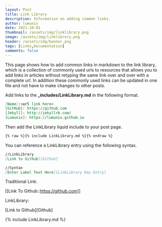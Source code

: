 ```yaml
---
layout: Post
title: Link Library
description: Information on adding common links.
author: lumunix
date: 2021-10-01
thumbnail: /assets/img/linklibrary.png
image: /assets/img/linklibrary.png
header: /assets/img/banner.png
tags: [Links,Documentation]
comments: false
---
```

This page shows how to add common links in markdown to the link library, which is a collection of commonly used urls to resources that allows you to add links in articles without retyping the same link over and over with a complete url. In addition these commonly used links can be updated in one file and not have to make changes to other posts.

 Add links to the **_includes/LinkLibrary.md** in the following format.
 ```markdown
 [Name]:<url link here>
 [GitHub]: https://github.com
 [Jekyll]: http://jekyllrb.com/
 [Lumunix]: https://lumunix.github.io
 ```

Then add the LinkLibrary liquid include to your post page.
```markdown
{% raw %}{% include LinkLibrary.md %}{% endraw %}
```



You can reference a LinkLibrary entry using the following syntax.
```markdown
//LinkLibrary
[Link to Github][Github]

//Syntax
[Enter Label Text Here][LinkLibrary Key Entry]
```

Traditional Link:

[[Link To Github::https://github.com]]

LinkLibrary:

[Link to Github][Github]


{% include LinkLibrary.md %}
